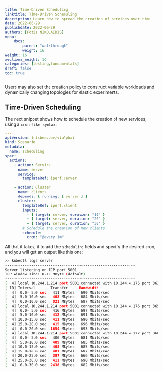 ```yaml
---
title: Time-Driven Scheduling
linktitle: Time-Driven Scheduling
description: Learn how to spread the creation of services over time
date: 2022-06-29
publishdate: 2022-06-29
authors: [Fotis NIKOLAIDIS]
menu:
    docs:
        parent: "walkthrough"
        weight: 16
weight: 16
sections_weight: 16
categories: [testing,fundamentals]
draft: false
toc: true
---
```




Users may also set the creation policy to construct variable workloads and dynamically changing topologies for elastic experiments. 



## Time-Driven Scheduling 

The next snippet shows how to schedule the creation of new services, using a `cron-like syntax`.

```yaml
---
apiVersion: frisbee.dev/v1alpha1
kind: Scenario
metadata:
  name: scheduling
spec:
  actions:
    - action: Service
      name: server
      service:
        templateRef: iperf.server

    - action: Cluster
      name: clients
      depends: { running: [ server ] }
      cluster:
        templateRef: iperf.client
        inputs:
          - { target: server, duration: "10" }
          - { target: server, duration: "20" }
          - { target: server, duration: "30" }
        # Schedule the creation of new clients
        schedule: 
          cron: "@every 1m"
```



All that it takes, it to add the `scheduling` fields and specify the desired cron, and you will get an output like this one:

```bash
>> kubectl logs server
------------------------------------------------------------
Server listening on TCP port 5001
TCP window size: 0.12 MByte (default)
------------------------------------------------------------
[  4] local 10.244.1.214 port 5001 connected with 10.244.4.175 port 36362
[ ID] Interval       Transfer     Bandwidth
[  4]  0.0- 5.0 sec   411 MBytes   690 Mbits/sec
[  4]  5.0-10.0 sec   408 MBytes   684 Mbits/sec
[  4]  0.0-10.0 sec   821 MBytes   687 Mbits/sec
[  4] local 10.244.1.214 port 5001 connected with 10.244.4.176 port 36562
[  4]  0.0- 5.0 sec   416 MBytes   697 Mbits/sec
[  4]  5.0-10.0 sec   412 MBytes   691 Mbits/sec
[  4] 10.0-15.0 sec   411 MBytes   690 Mbits/sec
[  4] 15.0-20.0 sec   415 MBytes   696 Mbits/sec
[  4]  0.0-20.0 sec  1654 MBytes   693 Mbits/sec
[  4] local 10.244.1.214 port 5001 connected with 10.244.4.177 port 36010
[  4]  0.0- 5.0 sec   406 MBytes   681 Mbits/sec
[  4]  5.0-10.0 sec   409 MBytes   685 Mbits/sec
[  4] 10.0-15.0 sec   408 MBytes   685 Mbits/sec
[  4] 15.0-20.0 sec   407 MBytes   682 Mbits/sec
[  4] 20.0-25.0 sec   397 MBytes   666 Mbits/sec
[  4] 25.0-30.0 sec   411 MBytes   690 Mbits/sec
[  4]  0.0-30.0 sec  2438 MBytes   682 Mbits/sec
```


